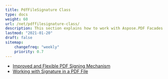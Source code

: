 ```yaml
---
title: PdfFileSignature Class
type: docs
weight: 60
url: /net/pdffilesignature-class/
description: This section explains how to work with Aspose.PDF Facades using PdfFileSignature class.
lastmod: "2021-01-20"
draft: false
sitemap:
    changefreq: "weekly"
    priority: 0.7
---
```


- [Improved and Flexible PDF Signing Mechanism](/pdf/net/improved-and-flexible-pdf-signing-mechanism/)
- [Working with Signature in a PDF File](/pdf/net/working-with-signature-in-a-pdf-file/)
